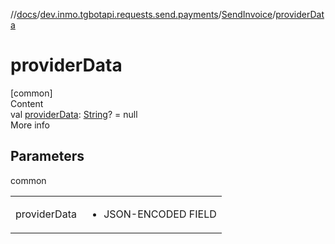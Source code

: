 //[docs](../../../index.md)/[dev.inmo.tgbotapi.requests.send.payments](../index.md)/[SendInvoice](index.md)/[providerData](provider-data.md)



# providerData  
[common]  
Content  
val [providerData](provider-data.md): [String](https://kotlinlang.org/api/latest/jvm/stdlib/kotlin/-string/index.html)? = null  
More info  


## Parameters  
  
common  
  
| | |
|---|---|
| <a name="dev.inmo.tgbotapi.requests.send.payments/SendInvoice/providerData/#/PointingToDeclaration/"></a>providerData| <a name="dev.inmo.tgbotapi.requests.send.payments/SendInvoice/providerData/#/PointingToDeclaration/"></a><ul><li>JSON-ENCODED FIELD</li></ul>|
  
  



